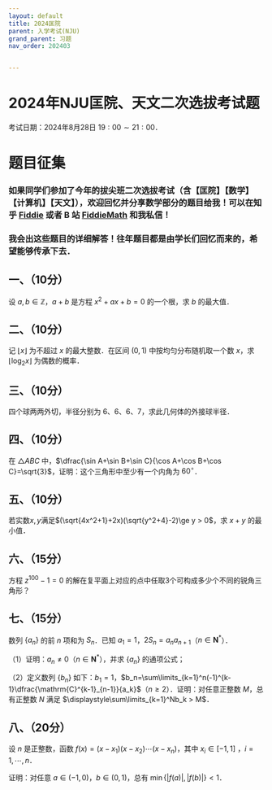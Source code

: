 ```yaml
---
layout: default
title: 2024匡院
parent: 入学考试(NJU)
grand_parent: 习题
nav_order: 202403


---
```


# 2024年NJU匡院、天文二次选拔考试题

考试日期：2024年8月28日 $19:00\sim 21:00$．

# 题目征集

### 如果同学们参加了今年的拔尖班二次选拔考试（含【匡院】【数学】【计算机】【天文】），欢迎回忆并分享数学部分的题目给我！可以在知乎 [Fiddie](https://www.zhihu.com/people/RealFiddie) 或者 B 站 [FiddieMath](https://space.bilibili.com/261149392) 和我私信！

### 我会出这些题目的详细解答！往年题目都是由学长们回忆而来的，希望能够传承下去．

## 一、（10分）

设 $a,b\in\mathbb{Z}$，$a+b$ 是方程 $x^2+ax+b=0$ 的一个根，求 $b$ 的最大值．

<div STYLE="page-break-after: always;"></div>

## 二、（10分）

记 $\lfloor x\rfloor$ 为不超过 $x$ 的最大整数．在区间 $(0,1)$ 中按均匀分布随机取一个数 $x$，求 $\lfloor \log_2x\rfloor$ 为偶数的概率．

<div STYLE="page-break-after: always;"></div>

## 三、（10分） 

四个球两两外切，半径分别为 6、6、6、7，求此几何体的外接球半径．

<div STYLE="page-break-after: always;"></div>

## 四、（10分）

在 $\triangle ABC$ 中，$\dfrac{\sin A+\sin B+\sin C}{\cos A+\cos B+\cos C}=\sqrt{3}$，证明：这个三角形中至少有一个内角为 $60^{\circ}$．

<div STYLE="page-break-after: always;"></div>

## 五、（10分）

若实数$x,y$满足$(\sqrt{4x^2+1}+2x)(\sqrt{y^2+4}-2)\ge y > 0$，求 $x+y$ 的最小值．

<div STYLE="page-break-after: always;"></div>

## 六、（15分）

方程 $z^{100}-1=0$ 的解在复平面上对应的点中任取3个可构成多少个不同的锐角三角形？

<div STYLE="page-break-after: always;"></div>

## 七、（15分）

数列 $\lbrace a_n\rbrace$ 的前 $n$ 项和为 $S_n$．已知 $a_1=1$，$2S_n=a_na_{n+1}$（$n\in\mathbf{N}^*$）． 

（1）证明：$a_n\ne 0$（$n\in\mathbf{N}^*$），并求 $\lbrace a_n\rbrace$ 的通项公式；

（2）定义数列 $\lbrace b_n\rbrace$ 如下：$b_1=1$，$b_n=\sum\limits_{k=1}^n(-1)^{k-1}\dfrac{\mathrm{C}^{k-1}_{n-1}}{a_k}$（$n\ge 2$）．证明：对任意正整数 $M$，总有正整数 $N$ 满足 $\displaystyle\sum\limits_{k=1}^Nb_k > M$．

<div STYLE="page-break-after: always;"></div>

## 八、（20分）

设 $n$ 是正整数，函数 $f(x)=(x-x_1)(x-x_2)\cdots (x-x_n)$，其中 $x_i\in[-1,1]$ ，$i=1,\cdots,n$．

证明：对任意 $a\in(-1,0)$，$b\in(0,1)$，总有 $\min\lbrace\vert f(a)\vert,\vert f(b)\vert\rbrace < 1$．


